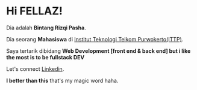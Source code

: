 # Hi FELLAZ! 

Dia adalah **Bintang Rizqi Pasha**.

Dia seorang **Mahasiswa** di [Institut Teknologi Telkom Purwokerto(ITTP)](https://s1if.ittelkom-pwt.ac.id/).

Saya tertarik dibidang **Web Development [front end & back end] but i like the most is to be fullstack DEV** 

Let's connect [Linkedin](https://www.linkedin.com/in/bintangrp).

**I better than this** that's my magic word haha.
